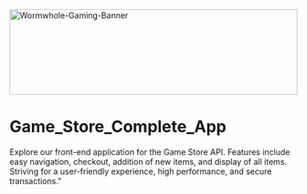 <img src="https://i.imgur.com/uWsK3r5.png" alt="Wormwhole-Gaming-Banner" width="100%" height="150">

# Game_Store_Complete_App
Explore our front-end application for the Game Store API. Features include easy navigation, checkout, addition of new items, and display of all items. Striving for a user-friendly experience, high performance, and secure transactions."
